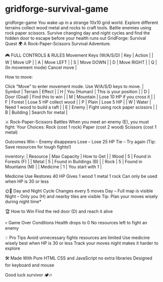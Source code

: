 # gridforge-survival-game
gridforge-game You wake up in a strange 10x10 grid world. Explore different terrains collect wood metal and rocks to craft tools. Battle enemies using rock paper scissors. Survive changing day and night cycles and find the hidden door to escape before your health runs out GridForge: Survival Quest 🌍 A Rock-Paper-Scissors Survival Adventure.


🎮 FULL CONTROLS & RULES
Movement Keys (W/A/S/D) | Key | Action |
| W | Move UP |
| A | Move LEFT |
| S | Move DOWN |
| D | Move RIGHT |
| Q | (In movement mode) Cancel move |

How to move:

Click "Move" to enter movement mode.
Use W/A/S/D keys to move.
| Symbol | Terrain | Effect | | H | You (Human) | This is your position | | D | Door (Goal) | Find this to win | | M | Mountain | Lose 10 HP if you cross it | | F | Forest | Lose 5 HP collect wood | | P | Plain | Lose 5 HP | | W | Water | Need 1 wood to build a raft | | E | Enemy | Fight using rock paper scissors | | B | Building | Search for metal |

⚔️ Rock-Paper-Scissors Battles When you meet an enemy (E), you must fight:
Your Choices: Rock (cost 1 rock) Paper (cost 2 wood) Scissors (cost 1 metal)

Outcomes Win – Enemy disappears Lose – Lose 25 HP Tie – Try again (Tip: Save resources for tough fights!)

inventory: | Resource | Max Capacity | How to Get | | Wood | 5 | Found in Forests (F) | | Metal | 5 | Found in Buildings (B) | | Rock | 5 | Found in Mountains (M) | | Medicine | 1 | You start with 1 |

Medicine Use Restores 40 HP Gives 1 wood 1 metal 1 rock Can only be used when HP is 30 or less

🌞🌙 Day and Night Cycle Changes every 5 moves Day – Full map is visible Night – Only you (H) and nearby tiles are visible Tip: Plan your moves wisely during night time*

🏆 How to Win Find the red door (D) and reach it alive

💀 Game Over Conditions Health drops to 0 No resources left to fight an enemy

💡 Pro Tips Avoid unnecessary fights resources are limited Use medicine wisely best when HP is 30 or less Track your moves night makes it harder to explore

🛠️ Made With Pure HTML CSS and JavaScript no extra libraries Designed for keyboard and mouse

Good luck survivor 🏕️🔥
